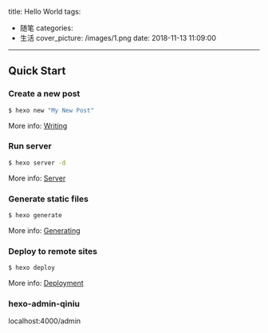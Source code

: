 title: Hello World
tags:
  - 随笔
categories:
  - 生活
cover_picture: /images/1.png
date: 2018-11-13 11:09:00
---
## Quick Start


### Create a new post

``` bash
$ hexo new "My New Post"
```

More info: [Writing](https://hexo.io/docs/writing.html)

### Run server

``` bash
$ hexo server -d
```

More info: [Server](https://hexo.io/docs/server.html)

### Generate static files

``` bash
$ hexo generate
```

More info: [Generating](https://hexo.io/docs/generating.html)

### Deploy to remote sites

``` bash
$ hexo deploy
```

More info: [Deployment](https://hexo.io/docs/deployment.html)

### hexo-admin-qiniu
localhost:4000/admin